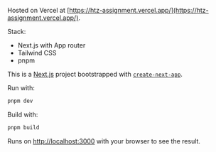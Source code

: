 Hosted on Vercel at [https://htz-assignment.vercel.app/](https://htz-assignment.vercel.app/).

Stack:
- Next.js with App router
- Tailwind CSS
- pnpm

This is a [Next.js](https://nextjs.org/) project bootstrapped with [`create-next-app`](https://github.com/vercel/next.js/tree/canary/packages/create-next-app).

Run with: 
```bash
pnpm dev
```
Build with: 
```bash
pnpm build
```
Runs on [http://localhost:3000](http://localhost:3000) with your browser to see the result.

